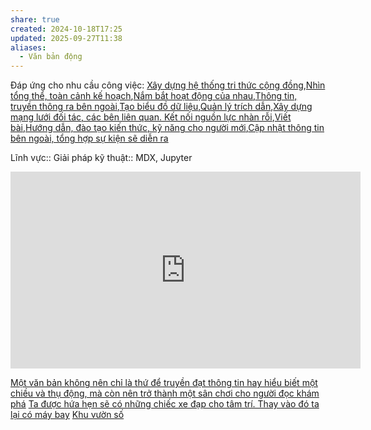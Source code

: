 ```yaml
---
share: true
created: 2024-10-18T17:25
updated: 2025-09-27T11:38
aliases:
  - Văn bản động
---
```

Đáp ứng cho nhu cầu công việc: [Xây dựng hệ thống tri thức cộng đồng](../H%E1%BB%87%20th%E1%BB%91ng%20th%C3%B4ng%20tin/X%C3%A2y%20d%E1%BB%B1ng%20h%E1%BB%87%20th%E1%BB%91ng%20tri%20th%E1%BB%A9c%20c%E1%BB%99ng%20%C4%91%E1%BB%93ng.md),[Nhìn tổng thể, toàn cảnh kế hoạch](../../Nhu%20c%E1%BA%A7u%20c%C3%B4ng%20vi%E1%BB%87c/V%E1%BA%ADn%20h%C3%A0nh/Nh%C3%ACn%20t%E1%BB%95ng%20th%E1%BB%83,%20to%C3%A0n%20c%E1%BA%A3nh%20k%E1%BA%BF%20ho%E1%BA%A1ch.md),[Nắm bắt hoạt động của nhau](../../Nhu%20c%E1%BA%A7u%20c%C3%B4ng%20vi%E1%BB%87c/V%E1%BA%ADn%20h%C3%A0nh/N%E1%BA%AFm%20b%E1%BA%AFt%20ho%E1%BA%A1t%20%C4%91%E1%BB%99ng%20c%E1%BB%A7a%20nhau.md),[Thông tin, truyền thông ra bên ngoài](../../Nhu%20c%E1%BA%A7u%20c%C3%B4ng%20vi%E1%BB%87c/V%E1%BA%ADn%20h%C3%A0nh/Th%C3%B4ng%20tin,%20truy%E1%BB%81n%20th%C3%B4ng%20ra%20b%C3%AAn%20ngo%C3%A0i.md),[Tạo biểu đồ dữ liệu](../Minh%20h%E1%BB%8Da,%20s%C6%A1%20%C4%91%E1%BB%93%20h%C3%B3a,%20th%E1%BB%8B%20gi%C3%A1c%20h%C3%B3a,%20t%C6%B0%C6%A1ng%20t%C3%A1c%20h%C3%B3a%20th%C3%B4ng%20tin/T%E1%BA%A1o%20bi%E1%BB%83u%20%C4%91%E1%BB%93%20d%E1%BB%AF%20li%E1%BB%87u.md),[Quản lý trích dẫn](../../Nhu%20c%E1%BA%A7u%20c%C3%B4ng%20vi%E1%BB%87c/Vi%E1%BA%BFt%20v%C3%A0%20chia%20s%E1%BA%BB%20tri%20th%E1%BB%A9c/Qu%E1%BA%A3n%20l%C3%BD%20tr%C3%ADch%20d%E1%BA%ABn.md),[Xây dựng mạng lưới đối tác, các bên liên quan. Kết nối nguồn lực nhàn rỗi](../../Nhu%20c%E1%BA%A7u%20c%C3%B4ng%20vi%E1%BB%87c/H%E1%BB%A3p%20t%C3%A1c,%20ph%C3%A1t%20tri%E1%BB%83n%20c%E1%BB%99ng%20%C4%91%E1%BB%93ng/X%C3%A2y%20d%E1%BB%B1ng%20m%E1%BA%A1ng%20l%C6%B0%E1%BB%9Bi%20%C4%91%E1%BB%91i%20t%C3%A1c,%20c%C3%A1c%20b%C3%AAn%20li%C3%AAn%20quan.%20K%E1%BA%BFt%20n%E1%BB%91i%20ngu%E1%BB%93n%20l%E1%BB%B1c%20nh%C3%A0n%20r%E1%BB%97i.md),[Viết bài](../../Nhu%20c%E1%BA%A7u%20c%C3%B4ng%20vi%E1%BB%87c/Vi%E1%BA%BFt%20v%C3%A0%20chia%20s%E1%BA%BB%20tri%20th%E1%BB%A9c/Vi%E1%BA%BFt%20b%C3%A0i.md),[Hướng dẫn, đào tạo kiến thức, kỹ năng cho người mới](../../Nhu%20c%E1%BA%A7u%20c%C3%B4ng%20vi%E1%BB%87c/V%E1%BA%ADn%20h%C3%A0nh/H%C6%B0%E1%BB%9Bng%20d%E1%BA%ABn,%20%C4%91%C3%A0o%20t%E1%BA%A1o%20ki%E1%BA%BFn%20th%E1%BB%A9c,%20k%E1%BB%B9%20n%C4%83ng%20cho%20ng%C6%B0%E1%BB%9Di%20m%E1%BB%9Bi.md),[Cập nhật thông tin bên ngoài, tổng hợp sự kiện sẽ diễn ra](../../Nhu%20c%E1%BA%A7u%20c%C3%B4ng%20vi%E1%BB%87c/V%E1%BA%ADn%20h%C3%A0nh/C%E1%BA%ADp%20nh%E1%BA%ADt%20th%C3%B4ng%20tin%20b%C3%AAn%20ngo%C3%A0i,%20t%E1%BB%95ng%20h%E1%BB%A3p%20s%E1%BB%B1%20ki%E1%BB%87n%20s%E1%BA%BD%20di%E1%BB%85n%20ra.md)

Lĩnh vực:: 
Giải pháp kỹ thuật:: MDX, Jupyter
<iframe width="560" height="315" src="https://www.youtube.com/embed/bJ3i4K3hefI?si=1HSLkQIyH32KjRz4" title="YouTube video player" frameborder="0" allow="accelerometer; autoplay; clipboard-write; encrypted-media; gyroscope; picture-in-picture; web-share" referrerpolicy="strict-origin-when-cross-origin" allowfullscreen></iframe>

[Một văn bản không nên chỉ là thứ để truyền đạt thông tin hay hiểu biết một chiều và thụ động, mà còn nên trở thành một sân chơi cho người đọc khám phá](../../../%E2%9A%A1Hi%E1%BB%83u%20bi%E1%BA%BFt%20s%C3%A2u/Ngh%C4%A9%20v%E1%BB%81%20vi%E1%BB%87c%20ngh%C4%A9/M%C3%B4i%20tr%C6%B0%E1%BB%9Dng%20ngh%C4%A9,%20nh%E1%BA%ADn%20th%E1%BB%A9c%20t%C4%83ng%20c%C6%B0%E1%BB%9Dng/%C4%90%E1%BB%8Dc%20v%C3%A0%20vi%E1%BA%BFt/M%E1%BB%99t%20v%C4%83n%20b%E1%BA%A3n%20kh%C3%B4ng%20n%C3%AAn%20ch%E1%BB%89%20l%C3%A0%20th%E1%BB%A9%20%C4%91%E1%BB%83%20truy%E1%BB%81n%20%C4%91%E1%BA%A1t%20th%C3%B4ng%20tin%20hay%20hi%E1%BB%83u%20bi%E1%BA%BFt%20m%E1%BB%99t%20chi%E1%BB%81u%20v%C3%A0%20th%E1%BB%A5%20%C4%91%E1%BB%99ng,%20m%C3%A0%20c%C3%B2n%20n%C3%AAn%20tr%E1%BB%9F%20th%C3%A0nh%20m%E1%BB%99t%20s%C3%A2n%20ch%C6%A1i%20cho%20ng%C6%B0%E1%BB%9Di%20%C4%91%E1%BB%8Dc%20kh%C3%A1m%20ph%C3%A1.md)
[Ta được hứa hẹn sẽ có những chiếc xe đạp cho tâm trí. Thay vào đó ta lại có máy bay](../../../%E2%9A%A1Hi%E1%BB%83u%20bi%E1%BA%BFt%20s%C3%A2u/Qu%E1%BA%A3n%20l%C3%BD%20d%E1%BB%B1%20%C3%A1n,%20ph%C3%A1t%20tri%E1%BB%83n%20s%E1%BA%A3n%20ph%E1%BA%A9m,%20x%C3%A2y%20d%E1%BB%B1ng%20t%E1%BB%95%20ch%E1%BB%A9c/H%E1%BB%87%20th%E1%BB%91ng%20th%C3%B4ng%20tin/Ta%20%C4%91%C6%B0%E1%BB%A3c%20h%E1%BB%A9a%20h%E1%BA%B9n%20s%E1%BA%BD%20c%C3%B3%20nh%E1%BB%AFng%20chi%E1%BA%BFc%20xe%20%C4%91%E1%BA%A1p%20cho%20t%C3%A2m%20tr%C3%AD.%20Thay%20v%C3%A0o%20%C4%91%C3%B3%20ta%20l%E1%BA%A1i%20c%C3%B3%20m%C3%A1y%20bay.md)
[Khu vườn số](./Khu%20v%C6%B0%E1%BB%9Dn%20s%E1%BB%91.md)